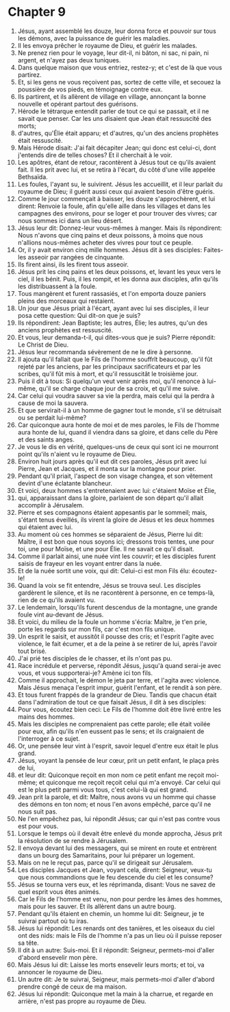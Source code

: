 # Chapter 9

1. Jésus, ayant assemblé les douze, leur donna force et pouvoir sur tous les démons, avec la puissance de guérir les maladies.
2. Il les envoya prêcher le royaume de Dieu, et guérir les malades.
3. Ne prenez rien pour le voyage, leur dit-il, ni bâton, ni sac, ni pain, ni argent, et n'ayez pas deux tuniques.
4. Dans quelque maison que vous entriez, restez-y; et c'est de là que vous partirez.
5. Et, si les gens ne vous reçoivent pas, sortez de cette ville, et secouez la poussière de vos pieds, en témoignage contre eux.
6. Ils partirent, et ils allèrent de village en village, annonçant la bonne nouvelle et opérant partout des guérisons.
7. Hérode le tétrarque entendit parler de tout ce qui se passait, et il ne savait que penser. Car les uns disaient que Jean était ressuscité des morts;
8. d'autres, qu'Élie était apparu; et d'autres, qu'un des anciens prophètes était ressuscité.
9. Mais Hérode disait: J'ai fait décapiter Jean; qui donc est celui-ci, dont j'entends dire de telles choses? Et il cherchait à le voir.
10. Les apôtres, étant de retour, racontèrent à Jésus tout ce qu'ils avaient fait. Il les prit avec lui, et se retira à l'écart, du côté d'une ville appelée Bethsaïda.
11. Les foules, l'ayant su, le suivirent. Jésus les accueillit, et il leur parlait du royaume de Dieu; il guérit aussi ceux qui avaient besoin d'être guéris.
12. Comme le jour commençait à baisser, les douze s'approchèrent, et lui dirent: Renvoie la foule, afin qu'elle aille dans les villages et dans les campagnes des environs, pour se loger et pour trouver des vivres; car nous sommes ici dans un lieu désert.
13. Jésus leur dit: Donnez-leur vous-mêmes à manger. Mais ils répondirent: Nous n'avons que cinq pains et deux poissons, à moins que nous n'allions nous-mêmes acheter des vivres pour tout ce peuple.
14. Or, il y avait environ cinq mille hommes. Jésus dit à ses disciples: Faites-les asseoir par rangées de cinquante.
15. Ils firent ainsi, ils les firent tous asseoir.
16. Jésus prit les cinq pains et les deux poissons, et, levant les yeux vers le ciel, il les bénit. Puis, il les rompit, et les donna aux disciples, afin qu'ils les distribuassent à la foule.
17. Tous mangèrent et furent rassasiés, et l'on emporta douze paniers pleins des morceaux qui restaient.
18. Un jour que Jésus priait à l'écart, ayant avec lui ses disciples, il leur posa cette question: Qui dit-on que je suis?
19. Ils répondirent: Jean Baptiste; les autres, Élie; les autres, qu'un des anciens prophètes est ressuscité.
20. Et vous, leur demanda-t-il, qui dites-vous que je suis? Pierre répondit: Le Christ de Dieu.
21. Jésus leur recommanda sévèrement de ne le dire à personne.
22. Il ajouta qu'il fallait que le Fils de l'homme souffrît beaucoup, qu'il fût rejeté par les anciens, par les principaux sacrificateurs et par les scribes, qu'il fût mis à mort, et qu'il ressuscitât le troisième jour.
23. Puis il dit à tous: Si quelqu'un veut venir après moi, qu'il renonce à lui-même, qu'il se charge chaque jour de sa croix, et qu'il me suive.
24. Car celui qui voudra sauver sa vie la perdra, mais celui qui la perdra à cause de moi la sauvera.
25. Et que servirait-il à un homme de gagner tout le monde, s'il se détruisait ou se perdait lui-même?
26. Car quiconque aura honte de moi et de mes paroles, le Fils de l'homme aura honte de lui, quand il viendra dans sa gloire, et dans celle du Père et des saints anges.
27. Je vous le dis en vérité, quelques-uns de ceux qui sont ici ne mourront point qu'ils n'aient vu le royaume de Dieu.
28. Environ huit jours après qu'il eut dit ces paroles, Jésus prit avec lui Pierre, Jean et Jacques, et il monta sur la montagne pour prier.
29. Pendant qu'il priait, l'aspect de son visage changea, et son vêtement devint d'une éclatante blancheur.
30. Et voici, deux hommes s'entretenaient avec lui: c'étaient Moïse et Élie,
31. qui, apparaissant dans la gloire, parlaient de son départ qu'il allait accomplir à Jérusalem.
32. Pierre et ses compagnons étaient appesantis par le sommeil; mais, s'étant tenus éveillés, ils virent la gloire de Jésus et les deux hommes qui étaient avec lui.
33. Au moment où ces hommes se séparaient de Jésus, Pierre lui dit: Maître, il est bon que nous soyons ici; dressons trois tentes, une pour toi, une pour Moïse, et une pour Élie. Il ne savait ce qu'il disait.
34. Comme il parlait ainsi, une nuée vint les couvrir; et les disciples furent saisis de frayeur en les voyant entrer dans la nuée.
35. Et de la nuée sortit une voix, qui dit: Celui-ci est mon Fils élu: écoutez-le!
36. Quand la voix se fit entendre, Jésus se trouva seul. Les disciples gardèrent le silence, et ils ne racontèrent à personne, en ce temps-là, rien de ce qu'ils avaient vu.
37. Le lendemain, lorsqu'ils furent descendus de la montagne, une grande foule vint au-devant de Jésus.
38. Et voici, du milieu de la foule un homme s'écria: Maître, je t'en prie, porte les regards sur mon fils, car c'est mon fils unique.
39. Un esprit le saisit, et aussitôt il pousse des cris; et l'esprit l'agite avec violence, le fait écumer, et a de la peine à se retirer de lui, après l'avoir tout brisé.
40. J'ai prié tes disciples de le chasser, et ils n'ont pas pu.
41. Race incrédule et perverse, répondit Jésus, jusqu'à quand serai-je avec vous, et vous supporterai-je? Amène ici ton fils.
42. Comme il approchait, le démon le jeta par terre, et l'agita avec violence. Mais Jésus menaça l'esprit impur, guérit l'enfant, et le rendit à son père.
43. Et tous furent frappés de la grandeur de Dieu. Tandis que chacun était dans l'admiration de tout ce que faisait Jésus, il dit à ses disciples:
44. Pour vous, écoutez bien ceci: Le Fils de l'homme doit être livré entre les mains des hommes.
45. Mais les disciples ne comprenaient pas cette parole; elle était voilée pour eux, afin qu'ils n'en eussent pas le sens; et ils craignaient de l'interroger à ce sujet.
46. Or, une pensée leur vint à l'esprit, savoir lequel d'entre eux était le plus grand.
47. Jésus, voyant la pensée de leur cœur, prit un petit enfant, le plaça près de lui,
48. et leur dit: Quiconque reçoit en mon nom ce petit enfant me reçoit moi-même; et quiconque me reçoit reçoit celui qui m'a envoyé. Car celui qui est le plus petit parmi vous tous, c'est celui-là qui est grand.
49. Jean prit la parole, et dit: Maître, nous avons vu un homme qui chasse des démons en ton nom; et nous l'en avons empêché, parce qu'il ne nous suit pas.
50. Ne l'en empêchez pas, lui répondit Jésus; car qui n'est pas contre vous est pour vous.
51. Lorsque le temps où il devait être enlevé du monde approcha, Jésus prit la résolution de se rendre à Jérusalem.
52. Il envoya devant lui des messagers, qui se mirent en route et entrèrent dans un bourg des Samaritains, pour lui préparer un logement.
53. Mais on ne le reçut pas, parce qu'il se dirigeait sur Jérusalem.
54. Les disciples Jacques et Jean, voyant cela, dirent: Seigneur, veux-tu que nous commandions que le feu descende du ciel et les consume?
55. Jésus se tourna vers eux, et les réprimanda, disant: Vous ne savez de quel esprit vous êtes animés.
56. Car le Fils de l'homme est venu, non pour perdre les âmes des hommes, mais pour les sauver. Et ils allèrent dans un autre bourg.
57. Pendant qu'ils étaient en chemin, un homme lui dit: Seigneur, je te suivrai partout où tu iras.
58. Jésus lui répondit: Les renards ont des tanières, et les oiseaux du ciel ont des nids: mais le Fils de l'homme n'a pas un lieu où il puisse reposer sa tête.
59. Il dit à un autre: Suis-moi. Et il répondit: Seigneur, permets-moi d'aller d'abord ensevelir mon père.
60. Mais Jésus lui dit: Laisse les morts ensevelir leurs morts; et toi, va annoncer le royaume de Dieu.
61. Un autre dit: Je te suivrai, Seigneur, mais permets-moi d'aller d'abord prendre congé de ceux de ma maison.
62. Jésus lui répondit: Quiconque met la main à la charrue, et regarde en arrière, n'est pas propre au royaume de Dieu.


